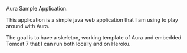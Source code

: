 Aura Sample Application.

This application is a simple java web application that I am using to play around with Aura.

The goal is to have a skeleton, working template of Aura and embedded Tomcat 7 that I can run both locally and on Heroku.

